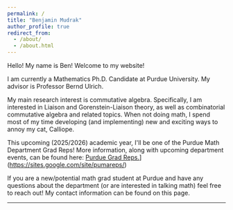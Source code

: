 ```yaml
---
permalink: /
title: "Benjamin Mudrak"
author_profile: true
redirect_from: 
  - /about/
  - /about.html
---
```


Hello! My name is Ben! Welcome to my website!

I am currently a Mathematics Ph.D. Candidate at Purdue University. My advisor is Professor Bernd Ulrich.

My main research interest is commutative algebra. Specifically, I am interested in Liaison and Gorenstein-Liaison theory, as well as combinatorial commutative algebra and related topics. When not doing math, I spend most of my time developing (and implementing) new and exciting ways to annoy my cat, Calliope.

This upcoming (2025/2026) academic year, I'll be one of the Purdue Math Department Grad Reps! More information, along with upcoming department events, can be found here: [Purdue Grad Reps.]([)](https://sites.google.com/site/pumareps/)

If you are a new/potential math grad student at Purdue and have any questions about the department (or are interested in talking math) feel free to reach out! My contact information can be found on this page.

------

